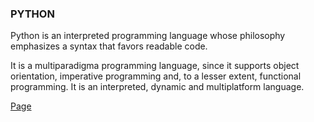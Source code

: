 ### PYTHON

Python is an interpreted programming language whose philosophy emphasizes a syntax that favors readable code.

It is a multiparadigma programming language, since it supports object orientation, imperative programming and, to a lesser extent, functional programming. It is an interpreted, dynamic and multiplatform language.

[Page](https://www.python.org/)
